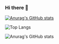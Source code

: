 ### Hi there 👋

<!--
**codechini/codechini** is a ✨ _special_ ✨ repository because its `README.md` (this file) appears on your GitHub profile.

Here are some ideas to get you started:

- 🔭 I’m currently working on ...
- 🌱 I’m currently learning ...
- 👯 I’m looking to collaborate on ...
- 🤔 I’m looking for help with ...
- 💬 Ask me about ...
- 📫 How to reach me: ...
- 😄 Pronouns: ...
- ⚡ Fun fact: ...
-->
[![Anurag's GitHub stats](https://github-readme-stats.vercel.app/api?username=codechini)](https://github.com/codechini/github-readme-stats)

![Top Langs](https://github-readme-stats.vercel.app/api/top-langs/?username=codechini&size_weight=0.5&count_weight=0.5&theme=radical)

![Anurag's GitHub stats](https://github-readme-stats.vercel.app/api?username=codechini&show_icons=true&theme=radical)
